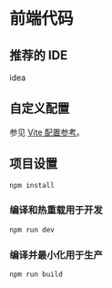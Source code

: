 # 前端代码

## 推荐的 IDE
idea

## 自定义配置

参见 [Vite 配置参考](https://vitejs.dev/config/)。

## 项目设置

```sh
npm install
```

### 编译和热重载用于开发

```sh
npm run dev
```

### 编译并最小化用于生产

```sh
npm run build
```
